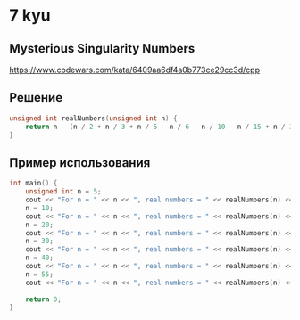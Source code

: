 # 7 kyu

## Mysterious Singularity Numbers

https://www.codewars.com/kata/6409aa6df4a0b773ce29cc3d/cpp

## Решение 

```C++
unsigned int realNumbers(unsigned int n) {
    return n - (n / 2 + n / 3 + n / 5 - n / 6 - n / 10 - n / 15 + n / 30);
}
```
## Пример использования 

```C++
int main() {
    unsigned int n = 5;
    cout << "For n = " << n << ", real numbers = " << realNumbers(n) << endl;
    n = 10;
    cout << "For n = " << n << ", real numbers = " << realNumbers(n) << endl;
    n = 20;
    cout << "For n = " << n << ", real numbers = " << realNumbers(n) << endl;
    n = 30;
    cout << "For n = " << n << ", real numbers = " << realNumbers(n) << endl;
    n = 40;
    cout << "For n = " << n << ", real numbers = " << realNumbers(n) << endl;
    n = 55;
    cout << "For n = " << n << ", real numbers = " << realNumbers(n) << endl;
    
    return 0;
}
```